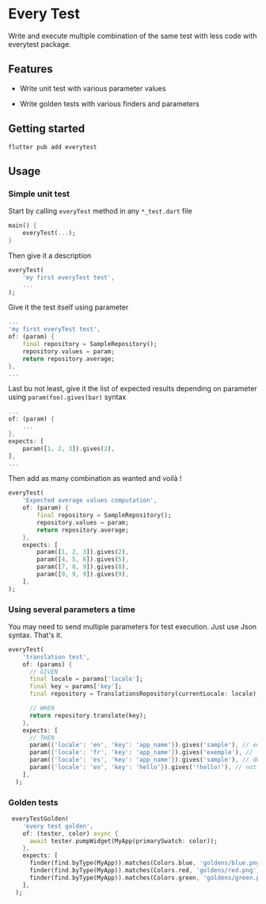 <!-- 
This README describes the package. If you publish this package to pub.dev,
this README's contents appear on the landing page for your package.

For information about how to write a good package README, see the guide for
[writing package pages](https://dart.dev/guides/libraries/writing-package-pages). 

For general information about developing packages, see the Dart guide for
[creating packages](https://dart.dev/guides/libraries/create-library-packages)
and the Flutter guide for
[developing packages and plugins](https://flutter.dev/developing-packages). 
-->

# Every Test

Write and execute multiple combination of the same test with less code with everytest package.

## Features

* Write unit test with various parameter values

* Write golden tests with various finders and parameters

## Getting started

```shell
flutter pub add everytest
```

## Usage

### Simple unit test

Start by calling `everyTest` method in any `*_test.dart` file

```dart
main() {
    everyTest(...);
}
```

Then give it a description

```dart
everyTest(
    'my first everyTest test',
    ...
);
```

Give it the test itself using parameter

```dart
...
'my first everyTest test',
of: (param) {
    final repository = SampleRepository();
    repository.values = param;
    return repository.average;
},
...    
```

Last bu not least, give it the list of expected results depending on parameter using `param(foo).gives(bar)` syntax

```dart
...
of: (param) {
    ...
},
expects: [
    param([1, 2, 3]).gives(2),
],
...
```

Then add as many combination as wanted and voilà !

```dart
everyTest(
    'Expected average values computation',
    of: (param) {
        final repository = SampleRepository();
        repository.values = param;
        return repository.average;
    },
    expects: [
        param([1, 2, 3]).gives(2),
        param([4, 5, 6]).gives(5),
        param([7, 8, 9]).gives(8),
        param([9, 9, 9]).gives(9),
    ],
);
```

### Using several parameters a time

You may need to send multiple parameters for test execution. Just use Json syntax. That's it.

```dart
everyTest(
    'translation test',
    of: (params) {
      // GIVEN
      final locale = params['locale'];
      final key = params['key'];
      final repository = TranslationsRepository(currentLocale: locale);

      // WHEN
      return repository.translate(key);
    },
    expects: [
      // THEN
      param({'locale': 'en', 'key': 'app_name'}).gives('sample'), // en translation
      param({'locale': 'fr', 'key': 'app_name'}).gives('exemple'), // fr translation
      param({'locale': 'es', 'key': 'app_name'}).gives('sample'), // default translation
      param({'locale': 'en', 'key': 'hello'}).gives('!hello!'), // not found translation
    ],
  );
```

### Golden tests

```dart
 everyTestGolden(
    'every test golden',
    of: (tester, color) async {
      await tester.pumpWidget(MyApp(primarySwatch: color));
    },
    expects: [
      finder(find.byType(MyApp)).matches(Colors.blue, 'goldens/blue.png'),
      finder(find.byType(MyApp)).matches(Colors.red, 'goldens/red.png'),
      finder(find.byType(MyApp)).matches(Colors.green, 'goldens/green.png'),
    ],
  );
```